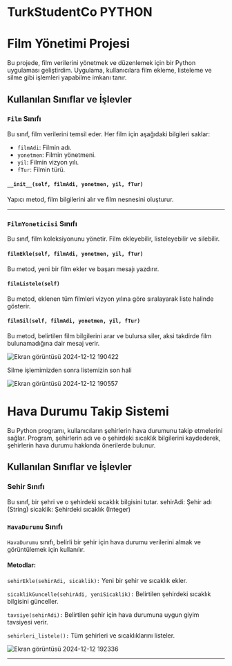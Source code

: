 # TurkStudentCo PYTHON
# Film Yönetimi Projesi

Bu projede, film verilerini yönetmek ve düzenlemek için bir Python uygulaması geliştirdim. Uygulama, kullanıcılara film ekleme, listeleme ve silme gibi işlemleri yapabilme imkanı tanır. 

## Kullanılan Sınıflar ve İşlevler

### `Film` Sınıfı
Bu sınıf, film verilerini temsil eder. Her film için aşağıdaki bilgileri saklar:
- `filmAdi`: Filmin adı.
- `yonetmen`: Filmin yönetmeni.
- `yil`: Filmin vizyon yılı.
- `fTur`: Filmin türü.

#### `__init__(self, filmAdi, yonetmen, yil, fTur)`
Yapıcı metod, film bilgilerini alır ve film nesnesini oluşturur.

---

### `FilmYoneticisi` Sınıfı
Bu sınıf, film koleksiyonunu yönetir. Film ekleyebilir, listeleyebilir ve silebilir.

#### `filmEkle(self, filmAdi, yonetmen, yil, fTur)`
Bu metod, yeni bir film ekler ve başarı mesajı yazdırır.

#### `filmListele(self)`
Bu metod, eklenen tüm filmleri vizyon yılına göre sıralayarak liste halinde gösterir.

#### `filmSil(self, filmAdi, yonetmen, yil, fTur)`
Bu metod, belirtilen film bilgilerini arar ve bulursa siler, aksi takdirde film bulunamadığına dair mesaj verir.

![Ekran görüntüsü 2024-12-12 190422](https://github.com/user-attachments/assets/bc00bfc5-dc00-4c69-9e52-34c998e623e4)

Silme işlemimizden sonra listemizin son hali

![Ekran görüntüsü 2024-12-12 190557](https://github.com/user-attachments/assets/c9db8a11-bbc3-42a9-8ec9-84693f18c110)

# Hava Durumu Takip Sistemi

Bu Python programı, kullanıcıların şehirlerin hava durumunu takip etmelerini sağlar. Program, şehirlerin adı ve o şehirdeki sıcaklık bilgilerini kaydederek, şehirlerin hava durumu hakkında önerilerde bulunur.

## Kullanılan Sınıflar ve İşlevler

### Sehir Sınıfı
Bu sınıf, bir şehri ve o şehirdeki sıcaklık bilgisini tutar.
sehirAdi: Şehir adı (String)
sicaklik: Şehirdeki sıcaklık (Integer)

### `HavaDurumu` Sınıfı
`HavaDurumu` sınıfı, belirli bir şehir için hava durumu verilerini almak ve görüntülemek için kullanılır.

#### Metodlar:
`sehirEkle(sehirAdi, sicaklik):` Yeni bir şehir ve sıcaklık ekler.

`sicaklikGuncelle(sehirAdi, yeniSicaklik):` Belirtilen şehirdeki sıcaklık bilgisini günceller.

`tavsiye(sehirAdi):` Belirtilen şehir için hava durumuna uygun giyim tavsiyesi verir.

`sehirleri_listele():` Tüm şehirleri ve sıcaklıklarını listeler.

![Ekran görüntüsü 2024-12-12 192336](https://github.com/user-attachments/assets/73cfb6d4-2f07-459e-934b-0296a2e77a14)




---
